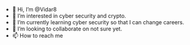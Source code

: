 - 👋 Hi, I’m @Vidar8
- 👀 I’m interested in cyber security and crypto. 
- 🌱 I’m currently learning cyber security so that I can change careers. 
- 💞️ I’m looking to collaborate on not sure yet. 
- 📫 How to reach me

<!---
Vidar8/Vidar8 is a ✨ special ✨ repository because its `README.md` (this file) appears on your GitHub profile.
You can click the Preview link to take a look at your changes.
--->
